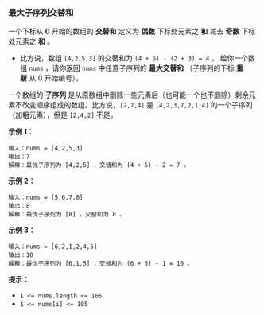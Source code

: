 ### 最大子序列交替和 ###
一个下标从 **0** 开始的数组的 **交替和** 定义为 **偶数** 下标处元素之 **和** 减去 **奇数** 下标处元素之 **和** 。

* 比方说，数组 `[4,2,5,3]` 的交替和为 `(4 + 5) - (2 + 3) = 4` 。
给你一个数组 `nums` ，请你返回 `nums` 中任意子序列的 **最大交替和** （子序列的下标 **重新** 从 0 开始编号）。


一个数组的 **子序列** 是从原数组中删除一些元素后（也可能一个也不删除）剩余元素不改变顺序组成的数组。比方说，`[2,7,4]` 是 `[4,2,3,7,2,1,4]` 的一个子序列（加粗元素），但是 `[2,4,2]` 不是。



**示例 1：**

```
输入：nums = [4,2,5,3]
输出：7
解释：最优子序列为 [4,2,5] ，交替和为 (4 + 5) - 2 = 7 。
```

**示例 2：**

```
输入：nums = [5,6,7,8]
输出：8
解释：最优子序列为 [8] ，交替和为 8 。
```

**示例 3：**

```
输入：nums = [6,2,1,2,4,5]
输出：10
解释：最优子序列为 [6,1,5] ，交替和为 (6 + 5) - 1 = 10 。
```



**提示：**

* `1 <= nums.length <= 105`
* `1 <= nums[i] <= 105`

